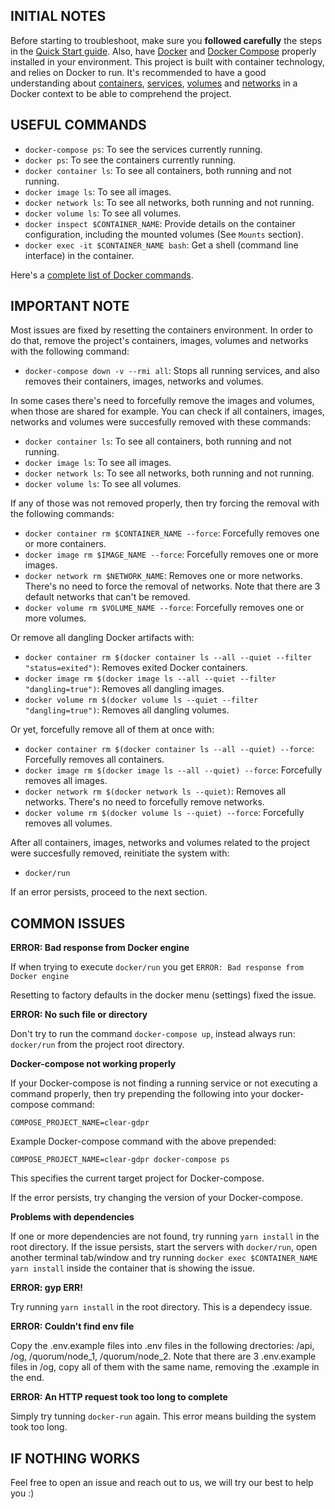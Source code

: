 ## INITIAL NOTES

Before starting to troubleshoot, make sure you **followed carefully** the steps in the [Quick Start guide](README.md).
Also, have [Docker](https://docs.docker.com/install/) and [Docker Compose](https://docs.docker.com/compose/install/) properly installed in your environment. This project is built with container technology, and relies on Docker to run. It's recommended to have a good understanding about [containers](https://docs.docker.com/get-started/part2/), [services](https://docs.docker.com/get-started/part3/), [volumes](https://docs.docker.com/storage/volumes/) and [networks](https://docs.docker.com/network/) in a Docker context to be able to comprehend the project.

## USEFUL COMMANDS

* `docker-compose ps`: To see the services currently running.
* `docker ps`: To see the containers currently running.
* `docker container ls`: To see all containers, both running and not running.
* `docker image ls`: To see all images.
* `docker network ls`: To see all networks, both running and not running.
* `docker volume ls`: To see all volumes.
* `docker inspect $CONTAINER_NAME`: Provide details on the container configuration, including the mounted volumes (See `Mounts` section).
* `docker exec -it $CONTAINER_NAME bash`: Get a shell (command line interface) in the container.

Here's a [complete list of Docker commands](https://docs.docker.com/engine/reference/commandline/docker/#child-commands).

## IMPORTANT NOTE

Most issues are fixed by resetting the containers environment. In order to do that, remove the project's containers, images, volumes and networks with the following command:

* `docker-compose down -v --rmi all`: Stops all running services, and also removes their containers, images, networks and volumes.

In some cases there's need to forcefully remove the images and volumes, when those are shared for example.
You can check if all containers, images, networks and volumes were succesfully removed with these commands:

* `docker container ls`: To see all containers, both running and not running.
* `docker image ls`: To see all images.
* `docker network ls`: To see all networks, both running and not running.
* `docker volume ls`: To see all volumes.

If any of those was not removed properly, then try forcing the removal with the following commands:

* `docker container rm $CONTAINER_NAME --force`: Forcefully removes one or more containers.
* `docker image rm $IMAGE_NAME --force`: Forcefully removes one or more images.
* `docker network rm $NETWORK_NAME`: Removes one or more networks. There's no need to force the removal of networks. Note that there are 3 default networks that can't be removed.
* `docker volume rm $VOLUME_NAME --force`: Forcefully removes one or more volumes.

Or remove all dangling Docker artifacts with:

* `docker container rm $(docker container ls --all --quiet --filter "status=exited")`: Removes exited Docker containers.
* `docker image rm $(docker image ls --all --quiet --filter "dangling=true")`: Removes all dangling images.
* `docker volume rm $(docker volume ls --quiet --filter "dangling=true")`: Removes all dangling volumes.

Or yet, forcefully remove all of them at once with:

* `docker container rm $(docker container ls --all --quiet) --force`: Forcefully removes all containers.
* `docker image rm $(docker image ls --all --quiet) --force`: Forcefully removes all images.
* `docker network rm $(docker network ls --quiet)`: Removes all networks. There's no need to forcefully remove networks.
* `docker volume rm $(docker volume ls --quiet) --force`: Forcefully removes all volumes.

After all containers, images, networks and volumes related to the project were succesfully removed, reinitiate the system with:

* `docker/run`

If an error persists, proceed to the next section.

## COMMON ISSUES

**ERROR: Bad response from Docker engine**

If when trying to execute `docker/run` you get `ERROR: Bad response from Docker engine`

Resetting to factory defaults in the docker menu (settings) fixed the issue.

**ERROR: No such file or directory**

Don't try to run the command `docker-compose up`, instead always run: `docker/run` from the project root directory.

**Docker-compose not working properly**

If your Docker-compose is not finding a running service or not executing a command properly, then try prepending the following into your docker-compose command:

`COMPOSE_PROJECT_NAME=clear-gdpr`

Example Docker-compose command with the above prepended:

`COMPOSE_PROJECT_NAME=clear-gdpr docker-compose ps`

This specifies the current target project for Docker-compose.

If the error persists, try changing the version of your Docker-compose. 

**Problems with dependencies**

If one or more dependencies are not found, try running `yarn install` in the root directory. 
If the issue persists, start the servers with `docker/run`, open another terminal tab/window and try running `docker exec $CONTAINER_NAME yarn install` inside the container that is showing the issue.

**ERROR: gyp ERR!**

Try running `yarn install` in the root directory. This is a dependecy issue.

**ERROR: Couldn't find env file**

Copy the .env.example files into .env files in the following drectories: /api, /og, /quorum/node_1, /quorum/node_2. 
Note that there are 3 .env.example files in /og, copy all of them with the same name, removing the .example in the end.

**ERROR: An HTTP request took too long to complete**

Simply try tunning `docker-run` again. This error means building the system took too long.

## IF NOTHING WORKS

Feel free to open an issue and reach out to us, we will try our best to help you :)
